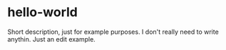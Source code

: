 # hello-world
Short description, just for example purposes.
I don't really need to write anythin. Just an edit example.
